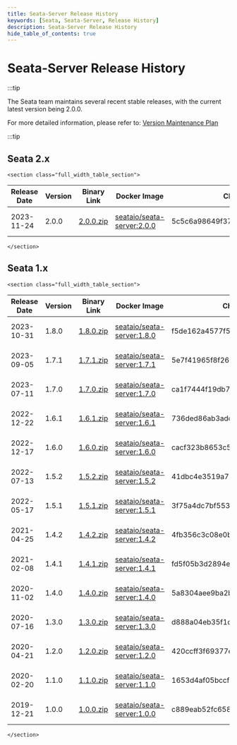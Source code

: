 ```yaml
---
title: Seata-Server Release History
keywords: [Seata, Seata-Server, Release History]
description: Seata-Server Release History
hide_table_of_contents: true
---
```


# Seata-Server Release History

:::tip

The Seata team maintains several recent stable releases, with the current latest version being 2.0.0.

For more detailed information, please refer to: [Version Maintenance Plan](/docs/ops/version-maintain-plan)

:::tip

## Seata 2.x

```mdx-code-block
<section class="full_width_table_section">
```

| Release Date | Version | Binary Link                                                                                            | Docker Image                                                                                       | CheckSum                         | Release Notes                               | Reference Docs                              |
| ------------ | ------- | ------------------------------------------------------------------------------------------------------ | -------------------------------------------------------------------------------------------------- | -------------------------------- | ------------------------------------------- | ------------------------------------------- |
| 2023-11-24   | 2.0.0   | [2.0.0.zip](https://github.com/apache/incubator-seata/releases/download/v2.0.0/seata-server-2.0.0.zip) | [seataio/seata-server:2.0.0](https://hub.docker.com/r/seataio/seata-server/tags?page=1&name=2.0.0) | 5c5c6a98649f37ed7894743b21bc8777 | [2.0.x Release Notes](/docs/release-notes/) | [2.0.x Quick Start](/docs/user/quickstart/) |

```mdx-code-block
</section>
```

## Seata 1.x

```mdx-code-block
<section class="full_width_table_section">
```

| Release Date | Version | Binary Link                                                                                            | Docker Image                                                                                       | CheckSum                         | Release Notes                                    | Reference Docs                                   |
| ------------ | ------- | ------------------------------------------------------------------------------------------------------ | -------------------------------------------------------------------------------------------------- | -------------------------------- | ------------------------------------------------ | ------------------------------------------------ |
| 2023-10-31   | 1.8.0   | [1.8.0.zip](https://github.com/apache/incubator-seata/releases/download/v1.8.0/seata-server-1.8.0.zip) | [seataio/seata-server:1.8.0](https://hub.docker.com/r/seataio/seata-server/tags?page=1&name=1.8.0) | f5de162a4577f5f96828cba75d912240 | [1.8.x Release Notes](/docs/v1.8/release-notes/) | [1.8.x Quick Start](/docs/v1.8/user/quickstart/) |
| 2023-09-05   | 1.7.1   | [1.7.1.zip](https://github.com/apache/incubator-seata/releases/download/v1.7.1/seata-server-1.7.1.zip) | [seataio/seata-server:1.7.1](https://hub.docker.com/r/seataio/seata-server/tags?page=1&name=1.7.1) | 5e7f41965f8f26a46b727d204eef3054 | [1.7.x Release Notes](/docs/v1.7/release-notes/) | [1.7.x Quick Start](/docs/v1.7/user/quickstart/) |
| 2023-07-11   | 1.7.0   | [1.7.0.zip](https://github.com/apache/incubator-seata/releases/download/v1.7.0/seata-server-1.7.0.zip) | [seataio/seata-server:1.7.0](https://hub.docker.com/r/seataio/seata-server/tags?page=1&name=1.7.0) | ca1f7444f19db7245df1e460fd468d30 | [1.7.x Release Notes](/docs/v1.7/release-notes/) | [1.7.x Quick Start](/docs/v1.7/user/quickstart/) |
| 2022-12-22   | 1.6.1   | [1.6.1.zip](https://github.com/apache/incubator-seata/releases/download/v1.6.1/seata-server-1.6.1.zip) | [seataio/seata-server:1.6.1](https://hub.docker.com/r/seataio/seata-server/tags?page=1&name=1.6.1) | 736ded86ab3adca52e95d253889179ef | [1.6.x Release Notes](/docs/v1.6/release-notes/) | [1.6.x Quick Start](/docs/v1.6/user/quickstart/) |
| 2022-12-17   | 1.6.0   | [1.6.0.zip](https://github.com/apache/incubator-seata/releases/download/v1.6.0/seata-server-1.6.0.zip) | [seataio/seata-server:1.6.0](https://hub.docker.com/r/seataio/seata-server/tags?page=1&name=1.6.0) | cacf323b8653c549fef806049f9e01f2 | [1.6.x Release Notes](/docs/v1.6/release-notes/) | [1.6.x Quick Start](/docs/v1.6/user/quickstart/) |
| 2022-07-13   | 1.5.2   | [1.5.2.zip](https://github.com/apache/incubator-seata/releases/download/v1.5.2/seata-server-1.5.2.zip) | [seataio/seata-server:1.5.2](https://hub.docker.com/r/seataio/seata-server/tags?page=1&name=1.5.2) | 41dbc4e3519a71d92afc212bb71a41c4 | [1.5.x Release Notes](/docs/v1.5/release-notes/) | [1.5.x Quick Start](/docs/v1.5/user/quickstart/) |
| 2022-05-17   | 1.5.1   | [1.5.1.zip](https://github.com/apache/incubator-seata/releases/download/v1.5.1/seata-server-1.5.1.zip) | [seataio/seata-server:1.5.1](https://hub.docker.com/r/seataio/seata-server/tags?page=1&name=1.5.1) | 3f75a4dc7bf553849dd439cc0faa2fdc | [1.5.x Release Notes](/docs/v1.5/release-notes/) | [1.5.x Quick Start](/docs/v1.5/user/quickstart/) |
| 2021-04-25   | 1.4.2   | [1.4.2.zip](https://github.com/apache/incubator-seata/releases/download/v1.4.2/seata-server-1.4.2.zip) | [seataio/seata-server:1.4.2](https://hub.docker.com/r/seataio/seata-server/tags?page=1&name=1.4.2) | 4fb356c3c08e0bbebe2af66419f62f2d | [1.4.x Release Notes](/docs/v1.4/release-notes/) | [1.4.x Quick Start](/docs/v1.4/user/quickstart/) |
| 2021-02-08   | 1.4.1   | [1.4.1.zip](https://github.com/apache/incubator-seata/releases/download/v1.4.1/seata-server-1.4.1.zip) | [seataio/seata-server:1.4.1](https://hub.docker.com/r/seataio/seata-server/tags?page=1&name=1.4.1) | fd5f05b3d2894e6f6cb6ab7ab21c5207 | [1.4.x Release Notes](/docs/v1.4/release-notes/) | [1.4.x Quick Start](/docs/v1.4/user/quickstart/) |
| 2020-11-02   | 1.4.0   | [1.4.0.zip](https://github.com/apache/incubator-seata/releases/download/v1.4.0/seata-server-1.4.0.zip) | [seataio/seata-server:1.4.0](https://hub.docker.com/r/seataio/seata-server/tags?page=1&name=1.4.0) | 5a8304aee9ba2bdf80a7f96cb2328f69 | [1.4.x Release Notes](/docs/v1.4/release-notes/) | [1.4.x Quick Start](/docs/v1.4/user/quickstart/) |
| 2020-07-16   | 1.3.0   | [1.3.0.zip](https://github.com/apache/incubator-seata/releases/download/v1.3.0/seata-server-1.3.0.zip) | [seataio/seata-server:1.3.0](https://hub.docker.com/r/seataio/seata-server/tags?page=1&name=1.3.0) | d888a04eb35f1de7cd7e89efabbbe779 | [1.3.x Release Notes](/docs/v1.3/release-notes/) | [1.3.x Quick Start](/docs/v1.3/user/quickstart/) |
| 2020-04-21   | 1.2.0   | [1.2.0.zip](https://github.com/apache/incubator-seata/releases/download/v1.2.0/seata-server-1.2.0.zip) | [seataio/seata-server:1.2.0](https://hub.docker.com/r/seataio/seata-server/tags?page=1&name=1.2.0) | 420ccff3f69377ee2114c9a390a5e0e3 | [1.2.x Release Notes](/docs/v1.2/release-notes/) | [1.2.x Quick Start](/docs/v1.2/user/quickstart/) |
| 2020-02-20   | 1.1.0   | [1.1.0.zip](https://github.com/apache/incubator-seata/releases/download/v1.1.0/seata-server-1.1.0.zip) | [seataio/seata-server:1.1.0](https://hub.docker.com/r/seataio/seata-server/tags?page=1&name=1.1.0) | 1653d4af05bccf48c8417a829c9ca0cf | [1.1.x Release Notes](/docs/v1.1/release-notes/) | [1.1.x Quick Start](/docs/v1.1/user/quickstart/) |
| 2019-12-21   | 1.0.0   | [1.0.0.zip](https://github.com/apache/incubator-seata/releases/download/v1.0.0/seata-server-1.0.0.zip) | [seataio/seata-server:1.0.0](https://hub.docker.com/r/seataio/seata-server/tags?page=1&name=1.0.0) | c889eab52fc658cd1c4a293858ded87f | [1.0.x Release Notes](/docs/v1.0/release-notes/) | [1.0.x Quick Start](/docs/v1.0/user/quickstart/) |

```mdx-code-block
</section>
```
